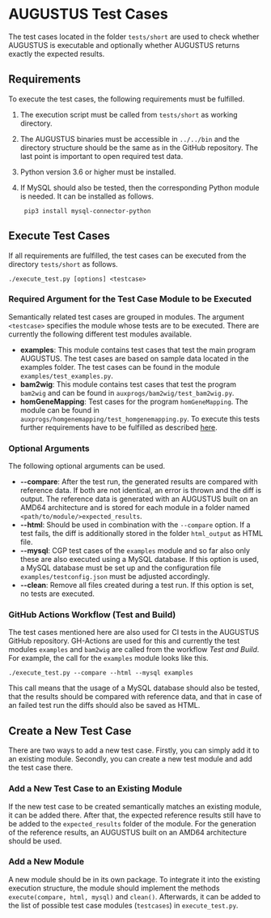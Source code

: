 # AUGUSTUS Test Cases

The test cases located in the folder `tests/short` are used to check whether AUGUSTUS is executable and optionally whether AUGUSTUS returns exactly the expected results.

## Requirements
To execute the test cases, the following requirements must be fulfilled.

1. The execution script must be called from `tests/short` as working directory.
2. The AUGUSTUS binaries must be accessible in `../../bin` and the directory structure should be the same as in the GitHub repository. The last point is important to open required test data.
3. Python version 3.6 or higher must be installed.
4. If MySQL should also be tested, then the corresponding Python module is needed. It can be installed as follows.
        
        pip3 install mysql-connector-python

## Execute Test Cases
If all requirements are fulfilled, the test cases can be executed from the directory `tests/short` as follows.

    ./execute_test.py [options] <testcase>

### Required Argument for the Test Case Module to be Executed
Semantically related test cases are grouped in modules. The argument `<testcase>` specifies the module whose tests are to be executed. There are currently the following different test modules available.

- **examples**: This module contains test cases that test the main program AUGUSTUS. The test cases are based on sample data located in the examples folder. The test cases can be found in the module `examples/test_examples.py`.
- **bam2wig**: This module contains test cases that test the program `bam2wig` and can be found in `auxprogs/bam2wig/test_bam2wig.py`.
- **homGeneMapping**: Test cases for the program `homGeneMapping`. The module can be found in `auxprogs/homgenemapping/test_homgenemapping.py`. To execute this tests further requirements have to be fulfilled as described [here](../../auxprogs/homGeneMapping/README.TXT).

### Optional Arguments
The following optional arguments can be used.

- **--compare**: After the test run, the generated results are compared with reference data. If both are not identical, an error is thrown and the diff is output.
The reference data is generated with an AUGUSTUS built on an AMD64 architecture and is stored for each module in a folder named `<path/to/module/>expected_results`. 
- **--html**: Should be used in combination with the `--compare` option. If a test fails, the diff is additionally stored in the folder `html_output` as HTML file.
- **--mysql**: CGP test cases of the `examples` module and so far also only these are also executed using a MySQL database. If this option is used, a MySQL database must be set up and the configuration file `examples/testconfig.json` must be adjusted accordingly.
- **--clean**: Remove all files created during a test run. If this option is set, no tests are executed.

### GitHub Actions Workflow (Test and Build)
The test cases mentioned here are also used for CI tests in the AUGUSTUS GitHub repository. GH-Actions are used for this and currently the test modules `examples` and `bam2wig` are called from the workflow *Test and Build*. For example, the call for the `examples` module looks like this.

    ./execute_test.py --compare --html --mysql examples

This call means that the usage of a MySQL database should also be tested, that the results should be compared with reference data, and that in case of an failed test run the diffs should also be saved as HTML.

## Create a New Test Case
There are two ways to add a new test case. Firstly, you can simply add it to an existing module. Secondly, you can create a new test module and add the test case there.

### Add a New Test Case to an Existing Module
If the new test case to be created semantically matches an existing module, it can be added there. After that, the expected reference results still have to be added to the `expected_results` folder of the module. For the generation of the reference results, an AUGUSTUS built on an AMD64 architecture should be used.

### Add a New Module
A new module should be in its own package. To integrate it into the existing execution structure, the module should implement the methods `execute(compare, html, mysql)` and `clean()`. Afterwards, it can be added to the list of possible test case modules (`testcases`) in `execute_test.py`.
